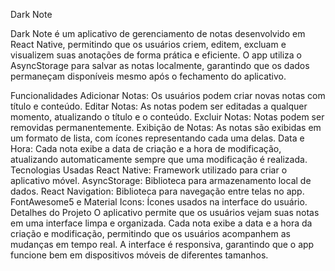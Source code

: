 Dark Note

Dark Note é um aplicativo de gerenciamento de notas desenvolvido em React Native, permitindo que os usuários criem, editem, excluam e visualizem suas anotações de forma prática e eficiente. O app utiliza o AsyncStorage para salvar as notas localmente, garantindo que os dados permaneçam disponíveis mesmo após o fechamento do aplicativo.

Funcionalidades
Adicionar Notas: Os usuários podem criar novas notas com título e conteúdo.
Editar Notas: As notas podem ser editadas a qualquer momento, atualizando o título e o conteúdo.
Excluir Notas: Notas podem ser removidas permanentemente.
Exibição de Notas: As notas são exibidas em um formato de lista, com ícones representando cada uma delas.
Data e Hora: Cada nota exibe a data de criação e a hora de modificação, atualizando automaticamente sempre que uma modificação é realizada.
Tecnologias Usadas
React Native: Framework utilizado para criar o aplicativo móvel.
AsyncStorage: Biblioteca para armazenamento local de dados.
React Navigation: Biblioteca para navegação entre telas no app.
FontAwesome5 e Material Icons: Ícones usados na interface do usuário.
Detalhes do Projeto
O aplicativo permite que os usuários vejam suas notas em uma interface limpa e organizada.
Cada nota exibe a data e a hora da criação e modificação, permitindo que os usuários acompanhem as mudanças em tempo real.
A interface é responsiva, garantindo que o app funcione bem em dispositivos móveis de diferentes tamanhos.
